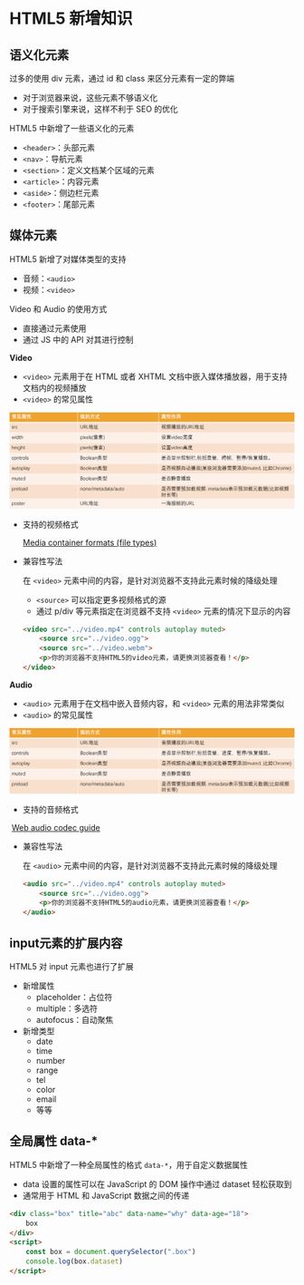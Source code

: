 # HTML5 新增知识

## 语义化元素

过多的使用 div 元素，通过 id 和 class 来区分元素有一定的弊端

- 对于浏览器来说，这些元素不够语义化
- 对于搜索引擎来说，这样不利于 SEO 的优化

HTML5 中新增了一些语义化的元素

- `<header>`：头部元素
- `<nav>`：导航元素
- `<section>`：定义文档某个区域的元素
- `<article>`：内容元素
- `<aside>`：侧边栏元素
- `<footer>`：尾部元素

## 媒体元素

HTML5 新增了对媒体类型的支持

- 音频：`<audio>`
- 视频：`<video>`

Video 和 Audio 的使用方式

- 直接通过元素使用
- 通过 JS 中的 API 对其进行控制

**Video**

- `<video>` 元素用于在 HTML 或者 XHTML 文档中嵌入媒体播放器，用于支持文档内的视频播放
- `<video>` 的常见属性

![](../images/video-attr.png)

- 支持的视频格式

  [Media container formats (file types)](https://developer.mozilla.org/en-US/docs/Web/Media/Formats/Containers)

- 兼容性写法

  在 `<video>` 元素中间的内容，是针对浏览器不支持此元素时候的降级处理

  - `<source>` 可以指定更多视频格式的源
  - 通过 p/div 等元素指定在浏览器不支持 `<video>` 元素的情况下显示的内容

  ```html
  <video src="../video.mp4" controls autoplay muted>
      <source src="../video.ogg">
      <source src="../video.webm">
      <p>你的浏览器不支持HTML5的video元素，请更换浏览器查看！</p>
  </video>
  ```

**Audio**

- `<audio>` 元素用于在文档中嵌入音频内容，和 `<video>` 元素的用法非常类似
- `<audio>` 的常见属性

![](../images/audio-attr.png)

- 支持的音频格式

​	[Web audio codec guide](https://developer.mozilla.org/en-US/docs/Web/Media/Formats/Audio_codecs)

- 兼容性写法

  在 `<audio>` 元素中间的内容，是针对浏览器不支持此元素时候的降级处理

  ```html
  <audio src="../video.mp4" controls autoplay muted>
      <source src="../video.ogg">
      <p>你的浏览器不支持HTML5的audio元素，请更换浏览器查看！</p>
  </audio>
  ```

## input元素的扩展内容

HTML5 对 input 元素也进行了扩展

- 新增属性
  - placeholder：占位符
  - multiple：多选符
  - autofocus：自动聚焦
- 新增类型
  - date
  - time
  - number
  - range
  - tel
  - color
  - email
  - 等等

## 全局属性 data-*

HTML5 中新增了一种全局属性的格式 `data-*`，用于自定义数据属性

- data 设置的属性可以在 JavaScript 的 DOM 操作中通过 dataset 轻松获取到
- 通常用于 HTML 和 JavaScript 数据之间的传递

```html
<div class="box" title="abc" data-name="why" data-age="18">
    box
</div>
<script>
	const box = document.querySelector(".box")
    console.log(box.dataset)
</script>
```

